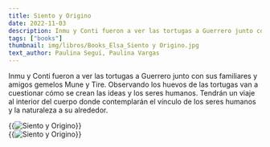 ```yaml
---
title: Siento y Origino
date: 2022-11-03
description: Inmu y Conti fueron a ver las tortugas a Guerrero junto con sus familiares y amigos gemelos Mune y Tire.
tags: ["books"]
thumbnail: img/libros/Books_Elsa_Siento y Origino.jpg
text_author: Paulina Seguí, Paulina Vargas
---
```


Inmu y Conti fueron a ver las tortugas a Guerrero junto con sus familiares y amigos gemelos Mune y Tire. Observando los huevos de las tortugas van a cuestionar cómo se crean las ideas y los seres humanos. Tendrán un viaje al interior del cuerpo donde contemplarán el vínculo de los seres humanos y la naturaleza a su alrededor.

{{<image class="rounded" src="img/libros/3_Book_Siento y Origino.jpg" alt="Siento y Origino">}}
<br>
{{<image class="rounded" src="img/libros/Books_Elsa_Siento y Origino_2.jpg" alt="Siento y Origino">}}
